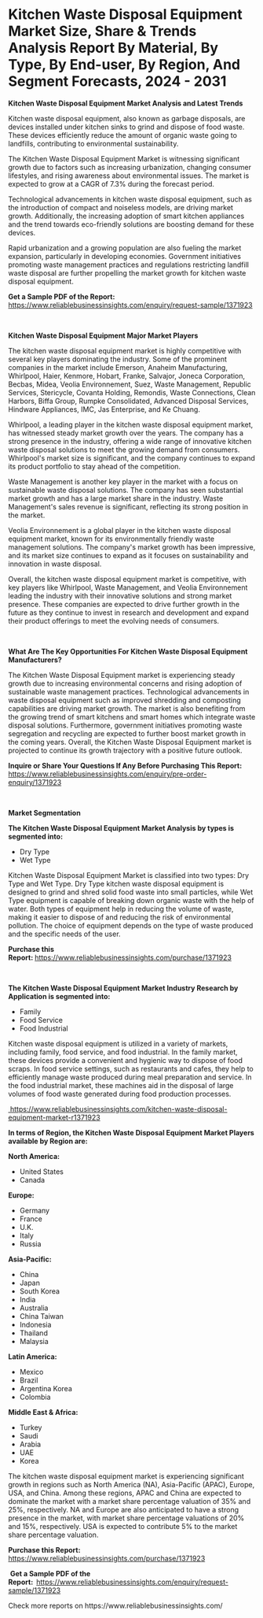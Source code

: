 <p><h1>Kitchen Waste Disposal Equipment Market Size, Share & Trends Analysis Report By Material, By Type, By End-user, By Region, And Segment Forecasts, 2024 - 2031</h1></p><p><strong>Kitchen Waste Disposal Equipment Market Analysis and Latest Trends</strong></p>
<p><p>Kitchen waste disposal equipment, also known as garbage disposals, are devices installed under kitchen sinks to grind and dispose of food waste. These devices efficiently reduce the amount of organic waste going to landfills, contributing to environmental sustainability.</p><p>The Kitchen Waste Disposal Equipment Market is witnessing significant growth due to factors such as increasing urbanization, changing consumer lifestyles, and rising awareness about environmental issues. The market is expected to grow at a CAGR of 7.3% during the forecast period. </p><p>Technological advancements in kitchen waste disposal equipment, such as the introduction of compact and noiseless models, are driving market growth. Additionally, the increasing adoption of smart kitchen appliances and the trend towards eco-friendly solutions are boosting demand for these devices.</p><p>Rapid urbanization and a growing population are also fueling the market expansion, particularly in developing economies. Government initiatives promoting waste management practices and regulations restricting landfill waste disposal are further propelling the market growth for kitchen waste disposal equipment.</p></p>
<p><strong>Get a Sample PDF of the Report:&nbsp;</strong> <a href="https://www.reliablebusinessinsights.com/enquiry/request-sample/1371923">https://www.reliablebusinessinsights.com/enquiry/request-sample/1371923</a></p>
<p>&nbsp;</p>
<p><strong>Kitchen Waste Disposal Equipment Major Market Players</strong></p>
<p><p>The kitchen waste disposal equipment market is highly competitive with several key players dominating the industry. Some of the prominent companies in the market include Emerson, Anaheim Manufacturing, Whirlpool, Haier, Kenmore, Hobart, Franke, Salvajor, Joneca Corporation, Becbas, Midea, Veolia Environnement, Suez, Waste Management, Republic Services, Stericycle, Covanta Holding, Remondis, Waste Connections, Clean Harbors, Biffa Group, Rumpke Consolidated, Advanced Disposal Services, Hindware Appliances, IMC, Jas Enterprise, and Ke Chuang.</p><p>Whirlpool, a leading player in the kitchen waste disposal equipment market, has witnessed steady market growth over the years. The company has a strong presence in the industry, offering a wide range of innovative kitchen waste disposal solutions to meet the growing demand from consumers. Whirlpool's market size is significant, and the company continues to expand its product portfolio to stay ahead of the competition.</p><p>Waste Management is another key player in the market with a focus on sustainable waste disposal solutions. The company has seen substantial market growth and has a large market share in the industry. Waste Management's sales revenue is significant, reflecting its strong position in the market.</p><p>Veolia Environnement is a global player in the kitchen waste disposal equipment market, known for its environmentally friendly waste management solutions. The company's market growth has been impressive, and its market size continues to expand as it focuses on sustainability and innovation in waste disposal.</p><p>Overall, the kitchen waste disposal equipment market is competitive, with key players like Whirlpool, Waste Management, and Veolia Environnement leading the industry with their innovative solutions and strong market presence. These companies are expected to drive further growth in the future as they continue to invest in research and development and expand their product offerings to meet the evolving needs of consumers.</p></p>
<p>&nbsp;</p>
<p><strong>What Are The Key Opportunities For Kitchen Waste Disposal Equipment Manufacturers?</strong></p>
<p><p>The Kitchen Waste Disposal Equipment market is experiencing steady growth due to increasing environmental concerns and rising adoption of sustainable waste management practices. Technological advancements in waste disposal equipment such as improved shredding and composting capabilities are driving market growth. The market is also benefiting from the growing trend of smart kitchens and smart homes which integrate waste disposal solutions. Furthermore, government initiatives promoting waste segregation and recycling are expected to further boost market growth in the coming years. Overall, the Kitchen Waste Disposal Equipment market is projected to continue its growth trajectory with a positive future outlook.</p></p>
<p><strong>Inquire or Share Your Questions If Any Before Purchasing This Report:</strong> <a href="https://www.reliablebusinessinsights.com/enquiry/pre-order-enquiry/1371923">https://www.reliablebusinessinsights.com/enquiry/pre-order-enquiry/1371923</a></p>
<p>&nbsp;</p>
<p><strong>Market Segmentation</strong></p>
<p><strong>The Kitchen Waste Disposal Equipment Market Analysis by types is segmented into:</strong></p>
<p><ul><li>Dry Type</li><li>Wet Type</li></ul></p>
<p><p>Kitchen Waste Disposal Equipment Market is classified into two types: Dry Type and Wet Type. Dry Type kitchen waste disposal equipment is designed to grind and shred solid food waste into small particles, while Wet Type equipment is capable of breaking down organic waste with the help of water. Both types of equipment help in reducing the volume of waste, making it easier to dispose of and reducing the risk of environmental pollution. The choice of equipment depends on the type of waste produced and the specific needs of the user.</p></p>
<p><strong>Purchase this Report:&nbsp;</strong><a href="https://www.reliablebusinessinsights.com/purchase/1371923">https://www.reliablebusinessinsights.com/purchase/1371923</a></p>
<p>&nbsp;</p>
<p><strong>The Kitchen Waste Disposal Equipment Market Industry Research by Application is segmented into:</strong></p>
<p><ul><li>Family</li><li>Food Service</li><li>Food Industrial</li></ul></p>
<p><p>Kitchen waste disposal equipment is utilized in a variety of markets, including family, food service, and food industrial. In the family market, these devices provide a convenient and hygienic way to dispose of food scraps. In food service settings, such as restaurants and cafes, they help to efficiently manage waste produced during meal preparation and service. In the food industrial market, these machines aid in the disposal of large volumes of food waste generated during food production processes.</p></p>
<p><a href="https://www.reliablebusinessinsights.com/kitchen-waste-disposal-equipment-market-r1371923">&nbsp;https://www.reliablebusinessinsights.com/kitchen-waste-disposal-equipment-market-r1371923</a></p>
<p><strong>In terms of Region, the Kitchen Waste Disposal Equipment Market Players available by Region are:</strong></p>
<p>
    <p> <strong> North America: </strong>
        <ul>
            <li>United States</li>
            <li>Canada</li>
        </ul>
        </p> 
    <p> <strong> Europe: </strong>
        <ul>
            <li>Germany</li>
            <li>France</li>
            <li>U.K.</li>
            <li>Italy</li>
            <li>Russia</li>
        </ul>
        </p> 
    <p> <strong> Asia-Pacific: </strong>
        <ul>
            <li>China</li>
            <li>Japan</li>
            <li>South Korea</li>
            <li>India</li>
            <li>Australia</li>
            <li>China Taiwan</li>
            <li>Indonesia</li>
            <li>Thailand</li>
            <li>Malaysia</li>
        </ul>
        </p> 
    <p> <strong> Latin America: </strong>
        <ul>
            <li>Mexico</li>
            <li>Brazil</li>
            <li>Argentina Korea</li>
            <li>Colombia</li>
        </ul>
        </p> 
    <p> <strong> Middle East & Africa: </strong>
        <ul>
            <li>Turkey</li>
            <li>Saudi</li>
            <li>Arabia</li>
            <li>UAE</li>
            <li>Korea</li>
        </ul>
    </p>
    </p>
<p><p>The kitchen waste disposal equipment market is experiencing significant growth in regions such as North America (NA), Asia-Pacific (APAC), Europe, USA, and China. Among these regions, APAC and China are expected to dominate the market with a market share percentage valuation of 35% and 25%, respectively. NA and Europe are also anticipated to have a strong presence in the market, with market share percentage valuations of 20% and 15%, respectively. USA is expected to contribute 5% to the market share percentage valuation.</p></p>
<p><strong>Purchase this Report: </strong><a href="https://www.reliablebusinessinsights.com/purchase/1371923">https://www.reliablebusinessinsights.com/purchase/1371923</a></p>
<p>&nbsp;<strong>Get a Sample PDF of the Report:&nbsp;&nbsp;</strong><a href="https://www.reliablebusinessinsights.com/enquiry/request-sample/1371923">https://www.reliablebusinessinsights.com/enquiry/request-sample/1371923</a></p>
<p><strong></strong></p>
<p>Check more reports on https://www.reliablebusinessinsights.com/</p>
